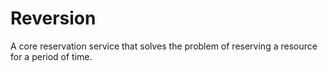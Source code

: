 # Reversion

A core reservation service that solves the problem of reserving a resource for a period of time.
